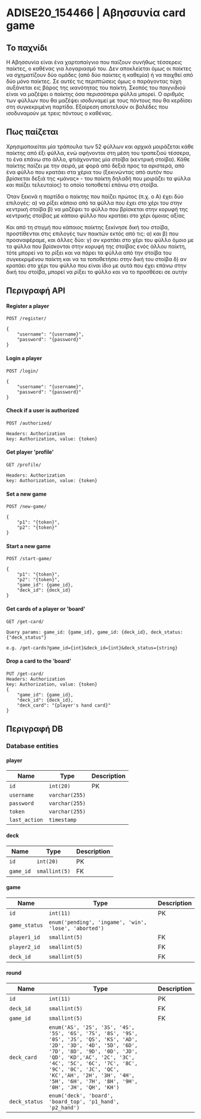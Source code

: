 # ADISE20_154466 | Αβησσυνία card game

## Το παχνίδι

Η Αβησσυνία είναι ένα χαρτοπαίγνιο που παίζουν συνήθως τέσσερεις παίκτες, ο καθένας για λογαριασμό του. 
Δεν αποκλείεται όμως οι παίκτες να σχηματίζουν δύο ομάδες (από δύο παίκτες η καθεμία) ή να παιχθεί από δύο μόνο παίκτες. Σε αυτές τις περιπτώσεις όμως ο παράγοντας τύχη αυξάνεται εις βάρος της ικανότητας του παίκτη. Σκοπός του παιγνιδιού είναι να μαζέψει ο παίκτης όσα περισσότερα φύλλα μπορεί.
Ο αριθμός των φύλλων που θα μαζέψει ισοδυναμεί με τους πόντους που θα κερδίσει στη συγκεκριμένη παρτίδα. Εξαίρεση αποτελούν οι βαλέδες που ισοδυναμούν με τρεις πόντους ο καθένας.

## Πως παίζεται

Χρησιμοποιείται μία τράπουλα των 52 φύλλων και αρχικά μοιράζεται κάθε παίκτης από έξι φύλλα, ενώ αφήνονται στη μέση του τραπεζιού τέσσερα, το ένα επάνω στο άλλο, φτιάχνοντας μία στοίβα (κεντρική στοίβα).
Κάθε παίκτης παίζει με την σειρά, με φορά από δεξιά προς τα αριστερά, από ένα φύλλο που κρατάει στα χέρια του (ξεκινώντας από αυτόν που βρίσκεται δεξιά της «μάνας» - του παίκτη δηλαδή που μοιράζει τα φύλλα και παίζει τελευταίος) το οποίο τοποθετεί επάνω στη στοίβα.

Όταν ξεκινά η παρτίδα ο παίκτης που παίζει πρώτος (π.χ. ο Α) έχει δύο επιλογές:
α) να ρίξει κάποιο από τα φύλλα που έχει στο χέρι του στην κεντρική στοίβα
β) να μαζέψει το φύλλο που βρίσκεται στην κορυφή της κεντρικής στοίβας με κάποιο φύλλο που κρατάει στο χέρι όμοιας αξίας

Και από τη στιγμή που κάποιος παίκτης ξεκίνησε δική του στοίβα, προστίθενται στις επιλογές των παικτών εκτός από τις: α) και β) που προαναφέραμε, και άλλες δύο:
γ) αν κρατάει στο χέρι του φύλλο όμοιο με τα φύλλα που βρίσκονται στην κορυφή της στοίβας ενός άλλου παίκτη, τότε μπορεί να το ρίξει και να πάρει τα φύλλα από την στοίβα του συγκεκριμένου παίκτη και να τα τοποθετήσει στην δική του στοίβα
δ) αν κρατάει στο χέρι του φύλλο που είναι ίδιο με αυτά που έχει επάνω στην δική του στοίβα, μπορεί να ρίξει το φύλλο και να το προσθέσει σε αυτήν

## Περιγραφή API

#### Register a player

```
POST /register/

{
    "username": "{username}",
    "password": "{password}"
}
```

#### Login a player

```
POST /login/

{
    "username": "{username}",
    "password": "{password}"
}
```

#### Check if a user is authorized

```
POST /authorized/

Headers: Authorization
key: Authorization, value: {token}
```

#### Get player 'profile'

```
GET /profile/

Headers: Authorization
key: Authorization, value: {token}
```

#### Set a new game

```
POST /new-game/

{
    "p1": "{token}",
    "p2": "{token}"
}
```

#### Start a new game

```
POST /start-game/

{
    "p1": "{token}",
    "p2": "{token}",
    "game_id": {game_id},
    "deck_id": {deck_id}
}
```

#### Get cards of a player or 'board'

```
GET /get-card/

Query params: game_id: {game_id}, game_id: {deck_id}, deck_status: {"deck_status"}

e.g. /get-cards?game_id={int}&deck_id={int}&deck_status={string}

```

#### Drop a card to the 'board'

```
PUT /get-card/
Headers: Authorization
key: Authorization, value: {token}
{
    "game_id": {game_id},
    "deck_id": {deck_id},
    "deck_card": "{player's hand card}"
}

```

## Περιγραφή DB

### Database entities

#### player

| Name | Type  | Description |
| - | - | - |
| `id` | `int(20)` | PK |
| `username` | `varchar(255)` |  |
| `password` | `varchar(255)` |  |
| `token` | `varchar(255)` |  |
| `last_action` | `timestamp` |  |

#### deck

| Name | Type  | Description
| - | - | - |
| `id` | `int(20)` | PK |
| `game_id` | `smallint(5)` | FK |

#### game

| Name | Type  | Description
| - | - | - |
| `id` | `int(11)` | PK |
| `game_status` | `enum('pending', 'ingame', 'win', 'lose', 'aborted')` |  |
| `player1_id` | `smallint(5)` | FK |
| `player2_id` | `smallint(5)` | FK |
| `deck_id` | `smallint(5)` | FK |

#### round

| Name | Type  | Description
| - | - | - |
| `id` | `int(11)` | PK |
| `deck_id` | `smallint(5)` | FK |
| `game_id` | `smallint(5)` | FK |
| `deck_card` | `enum('AS', '2S', '3S', '4S', '5S', '6S', '7S', '8S', '9S', '0S', 'JS', 'QS', 'KS', 'AD', '2D', '3D', '4D', '5D', '6D', '7D', '8D', '9D', '0D', 'JD', 'QD', 'KD','AC', '2C', '3C', '4C', '5C', '6C', '7C', '8C', '9C', '0C', 'JC', 'QC', 'KC','AH', '2H', '3H', '4H', '5H', '6H', '7H', '8H', '9H', '0H', 'JH', 'QH', 'KH')` |  |
| `deck_status` | `enum('deck', 'board', 'board_top', 'p1_hand', 'p2_hand')` |  |
